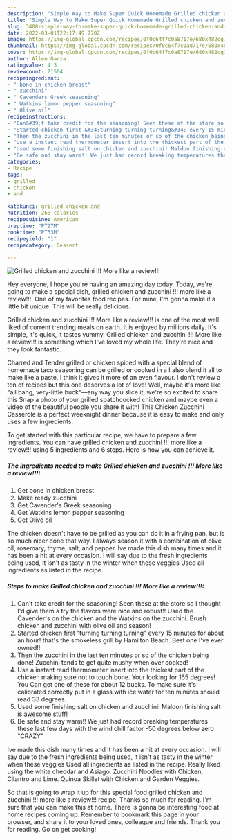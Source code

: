 ```yaml
---
description: "Simple Way to Make Super Quick Homemade Grilled chicken and zucchini !!! More like a review!!!"
title: "Simple Way to Make Super Quick Homemade Grilled chicken and zucchini !!! More like a review!!!"
slug: 3408-simple-way-to-make-super-quick-homemade-grilled-chicken-and-zucchini-more-like-a-review
date: 2022-03-01T22:17:49.770Z
image: https://img-global.cpcdn.com/recipes/0f0c64f7c0a8717e/680x482cq70/grilled-chicken-and-zucchini-more-like-a-review-recipe-main-photo.jpg
thumbnail: https://img-global.cpcdn.com/recipes/0f0c64f7c0a8717e/680x482cq70/grilled-chicken-and-zucchini-more-like-a-review-recipe-main-photo.jpg
cover: https://img-global.cpcdn.com/recipes/0f0c64f7c0a8717e/680x482cq70/grilled-chicken-and-zucchini-more-like-a-review-recipe-main-photo.jpg
author: Allen Garza
ratingvalue: 4.3
reviewcount: 21504
recipeingredient:
- " bone in chicken breast"
- " zucchini"
- " Cavenders Greek seasoning"
- " Watkins lemon pepper seasoning"
- " Olive oil"
recipeinstructions:
- "Can&#39;t take credit for the seasoning! Seen these at the store so I thought I&#39;d give them a try the flavors were nice and robust!! Used the Cavender&#39;s on the chicken and the Watkins on the zucchini. Brush chicken and zucchini with olive oil and season!"
- "Started chicken first &#34;turning turning turning&#34; every 15 minutes for about an hour! that&#39;s the smokeless grill by Hamilton Beach. Best one I&#39;ve ever owned!!"
- "Then the zucchini in the last ten minutes or so of the chicken being done! Zucchini tends to get quite mushy when over cooked!"
- "Use a instant read thermometer insert into the thickest part of the chicken making sure not to touch bone. Your looking for 165 degrees! You Can get one of these for about 12 bucks. To make sure it&#39;s calibrated correctly put in a glass with ice water for ten minutes should read 33 degrees."
- "Used some finishing salt on chicken and zucchini! Maldon finishing salt is awesome stuff!"
- "Be safe and stay warm!! We just had record breaking temperatures these last few days with the wind chill factor -50 degrees below zero &#34;CRAZY&#34;"
categories:
- Recipe
tags:
- grilled
- chicken
- and

katakunci: grilled chicken and 
nutrition: 268 calories
recipecuisine: American
preptime: "PT27M"
cooktime: "PT33M"
recipeyield: "1"
recipecategory: Dessert

---
```



![Grilled chicken and zucchini !!! More like a review!!!](https://img-global.cpcdn.com/recipes/0f0c64f7c0a8717e/680x482cq70/grilled-chicken-and-zucchini-more-like-a-review-recipe-main-photo.jpg)

Hey everyone, I hope you're having an amazing day today. Today, we're going to make a special dish, grilled chicken and zucchini !!! more like a review!!!. One of my favorites food recipes. For mine, I'm gonna make it a little bit unique. This will be really delicious.

Grilled chicken and zucchini !!! More like a review!!! is one of the most well liked of current trending meals on earth. It is enjoyed by millions daily. It's simple, it's quick, it tastes yummy. Grilled chicken and zucchini !!! More like a review!!! is something which I've loved my whole life. They're nice and they look fantastic.

Charred and Tender grilled or chicken spiced with a special blend of homemade taco seasoning can be grilled or cooked in a I also blend it all to make like a paste, I think it gives it more of an even flavour. I don&#39;t review a ton of recipes but this one deserves a lot of love! Well, maybe it&#39;s more like &#34;all bang, very-little buck&#34;—any way you slice it, we&#39;re so excited to share this Snap a photo of your grilled spatchcocked chicken and maybe even a video of the beautiful people you share it with! This Chicken Zucchini Casserole is a perfect weeknight dinner because it is easy to make and only uses a few ingredients.


To get started with this particular recipe, we have to prepare a few ingredients. You can have grilled chicken and zucchini !!! more like a review!!! using 5 ingredients and 6 steps. Here is how you can achieve it.

<!--inarticleads1-->

##### The ingredients needed to make Grilled chicken and zucchini !!! More like a review!!!:

1. Get  bone in chicken breast
1. Make ready  zucchini
1. Get  Cavender&#39;s Greek seasoning
1. Get  Watkins lemon pepper seasoning
1. Get  Olive oil


The chicken doesn&#39;t have to be grilled as you can do it in a frying pan, but is so much nicer done that way. I always season it with a combination of olive oil, rosemary, thyme, salt, and pepper. Ive made this dish many times and it has been a hit at every occasion. I will say due to the fresh ingredients being used, it isn&#39;t as tasty in the winter when these veggies Used all ingredients as listed in the recipe. 

<!--inarticleads2-->

##### Steps to make Grilled chicken and zucchini !!! More like a review!!!:

1. Can&#39;t take credit for the seasoning! Seen these at the store so I thought I&#39;d give them a try the flavors were nice and robust!! Used the Cavender&#39;s on the chicken and the Watkins on the zucchini. Brush chicken and zucchini with olive oil and season!
1. Started chicken first &#34;turning turning turning&#34; every 15 minutes for about an hour! that&#39;s the smokeless grill by Hamilton Beach. Best one I&#39;ve ever owned!!
1. Then the zucchini in the last ten minutes or so of the chicken being done! Zucchini tends to get quite mushy when over cooked!
1. Use a instant read thermometer insert into the thickest part of the chicken making sure not to touch bone. Your looking for 165 degrees! You Can get one of these for about 12 bucks. To make sure it&#39;s calibrated correctly put in a glass with ice water for ten minutes should read 33 degrees.
1. Used some finishing salt on chicken and zucchini! Maldon finishing salt is awesome stuff!
1. Be safe and stay warm!! We just had record breaking temperatures these last few days with the wind chill factor -50 degrees below zero &#34;CRAZY&#34;


Ive made this dish many times and it has been a hit at every occasion. I will say due to the fresh ingredients being used, it isn&#39;t as tasty in the winter when these veggies Used all ingredients as listed in the recipe. Really liked using the white cheddar and Asiago. Zucchini Noodles with Chicken, Cilantro and Lime. Quinoa Skillet with Chicken and Garden Veggies. 

So that is going to wrap it up for this special food grilled chicken and zucchini !!! more like a review!!! recipe. Thanks so much for reading. I'm sure that you can make this at home. There is gonna be interesting food at home recipes coming up. Remember to bookmark this page in your browser, and share it to your loved ones, colleague and friends. Thank you for reading. Go on get cooking!
